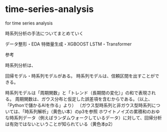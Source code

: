 # time-series-analysis
for time series analysis

時系列分析の手法についてまとめていく

データ整形・EDA
特徴量生成・XGBOOST
LSTM・Transformer

参考


時系列分析は、

回帰モデル・時系列モデルがある。
時系列モデルは、信頼区間を出すことができる。

時系列モデルは「周期関数」と「トレンド（長期間の変化）」の和で表現される。
周期関数は、ガウス分布と仮定した誤差項を含むからである。（以上、「Pythonで儲かるAIを作る」より）
（ガウス型時系列と非ガウス型時系列については、「時系列解析」（黄色い本）のp3を参照
ホワイトノイズの累積和のおゆな時系列データ（例えばランダムウォークしているデータ）に対して、回帰分析は有効ではないということが知られている（黄色本p2）

